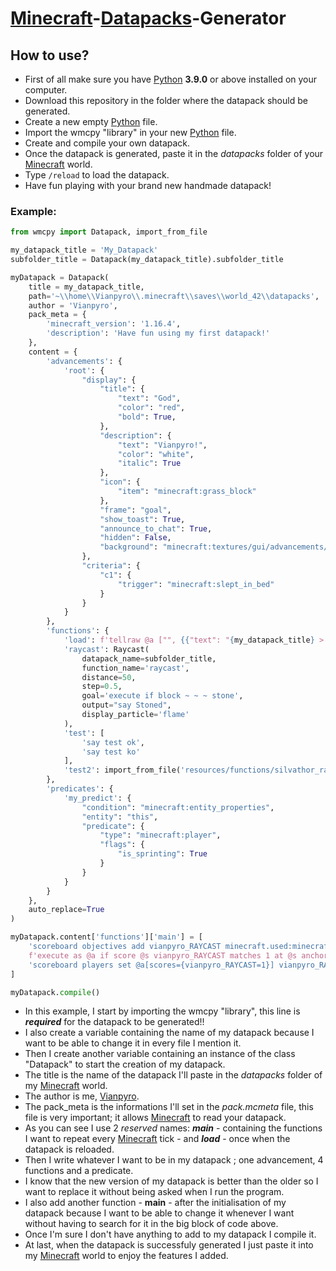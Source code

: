 # [Minecraft](https://www.minecraft.net/download)-[Datapacks](https://minecraft.gamepedia.com/Data_Pack)-Generator

## How to use?
* First of all make sure you have [Python](https://www.python.org/downloads/) **3.9.0** or above installed on your computer.
* Download this repository in the folder where the datapack should be generated.
* Create a new empty [Python](https://www.python.org/downloads/) file.
* Import the wmcpy "library" in your new [Python](https://www.python.org/downloads/) file.
* Create and compile your own datapack.
* Once the datapack is generated, paste it in the *datapacks* folder of your [Minecraft](https://www.minecraft.net/download) world.
* Type `/reload` to load the datapack.
* Have fun playing with your brand new handmade datapack!

### Example:
```python
from wmcpy import Datapack, import_from_file

my_datapack_title = 'My_Datapack'
subfolder_title = Datapack(my_datapack_title).subfolder_title

myDatapack = Datapack(
    title = my_datapack_title,
    path='~\\home\\Vianpyro\\.minecraft\\saves\\world_42\\datapacks',
    author = 'Vianpyro',
    pack_meta = {
        'minecraft_version': '1.16.4',
        'description': 'Have fun using my first datapack!'
    },
    content = {
        'advancements': {
            'root': {
                "display": {
                    "title": {
                        "text": "God",
                        "color": "red",
                        "bold": True,
                    },
                    "description": {
                        "text": "Vianpyro!",
                        "color": "white",
                        "italic": True
                    },
                    "icon": {
                        "item": "minecraft:grass_block"
                    },
                    "frame": "goal",
                    "show_toast": True,
                    "announce_to_chat": True,
                    "hidden": False,
                    "background": "minecraft:textures/gui/advancements/backgrounds/dirt.png"
                },
                "criteria": {
                    "c1": {
                        "trigger": "minecraft:slept_in_bed"
                    }
                }
            }
        },
        'functions': {
            'load': f'tellraw @a ["", {{"text": "{my_datapack_title} > Successfuly reloaded the datapack!", "color": "green"}}]',
            'raycast': Raycast(
                datapack_name=subfolder_title,
                function_name='raycast',
                distance=50,
                step=0.5,
                goal='execute if block ~ ~ ~ stone',
                output="say Stoned",
                display_particle='flame'
            ),
            'test': [
                'say test ok',
                'say test ko'
            ],
            'test2': import_from_file('resources/functions/silvathor_random')
        },
        'predicates': {
            'my_predict': {
                "condition": "minecraft:entity_properties",
                "entity": "this",
                "predicate": {
                    "type": "minecraft:player",
                    "flags": {
                        "is_sprinting": True
                    }
                }
            }
        }
    },
    auto_replace=True
)

myDatapack.content['functions']['main'] = [
    'scoreboard objectives add vianpyro_RAYCAST minecraft.used:minecraft.carrot_on_a_stick',
    f'execute as @a if score @s vianpyro_RAYCAST matches 1 at @s anchored eyes run function {subfolder_title}:raycast',
    'scoreboard players set @a[scores={vianpyro_RAYCAST=1}] vianpyro_RAYCAST 0'
]

myDatapack.compile()
```
* In this example, I start by importing the wmcpy "library", this line is ***required*** for the datapack to be generated!!
* I also create a variable containing the name of my datapack because I want to be able to change it in every file I mention it.
* Then I create another variable containing an instance of the class "Datapack" to start the creation of my datapack.
* The title is the name of the datapack I'll paste in the *datapacks* folder of my [Minecraft](https://www.minecraft.net/download) world.
* The author is me, [Vianpyro](https://github.com/Vianpyro).
* The pack_meta is the informations I'll set in the *pack.mcmeta* file, this file is very important; it allows [Minecraft](https://www.minecraft.net/download) to read your datapack.
* As you can see I use 2 *reserved* names: ***main*** - containing the functions I want to repeat every [Minecraft](https://www.minecraft.net/download) tick - and ***load*** - once when the datapack is reloaded.
* Then I write whatever I want to be in my datapack ; one advancement, 4 functions and a predicate.
* I know that the new version of my datapack is better than the older so I want to replace it without being asked when I run the program.
* I also add another function - **main** - after the initialisation of my datapack because I want to be able to change it whenever I want without having to search for it in the big block of code above.
* Once I'm sure I don't have anything to add to my datapack I compile it.
* At last, when the datapack is successfuly generated I just paste it into my [Minecraft](https://www.minecraft.net/download) world to enjoy the features I added.
